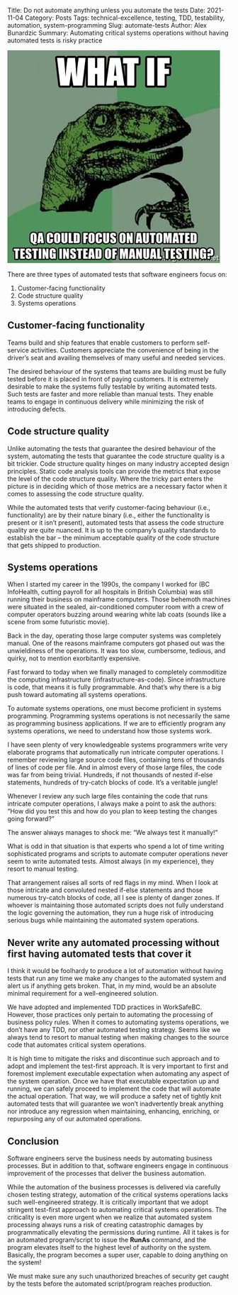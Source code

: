 Title: Do not automate anything unless you automate the tests
Date: 2021-11-04
Category: Posts
Tags: technical-excellence, testing, TDD, testability, automation, system-programming
Slug: automate-tests
Author: Alex Bunardzic
Summary: Automating critical systems operations without having automated tests is risky practice

![Automate QA](../images/qatrex.jpg)

There are three types of automated tests that software engineers focus on:

1. Customer-facing functionality
1. Code structure quality
1. Systems operations

## Customer-facing functionality

Teams build and ship features that enable customers to perform self-service activities. Customers appreciate the convenience of being in the driver’s seat and availing themselves of many useful and needed services.

The desired behaviour of the systems that teams are building must be fully tested before it is placed in front of paying customers. It is extremely desirable to make the systems fully testable by writing automated tests. Such tests are faster and more reliable than manual tests. They enable teams to engage in continuous delivery while minimizing the risk of introducing defects.

## Code structure quality

Unlike automating the tests that guarantee the desired behaviour of the system, automating the tests that guarantee the code structure quality is a bit trickier. Code structure quality hinges on many industry accepted design principles. Static code analysis tools can provide the metrics that expose the level of the code structure quality. Where the tricky part enters the picture is in deciding which of those metrics are a necessary factor when it comes to assessing the code structure quality.

While the automated tests that verify customer-facing behaviour (i.e., functionality) are by their nature binary (i.e., either the functionality is present or it isn’t present), automated tests that assess the code structure quality are quite nuanced. It is up to the company’s quality standards to establish the bar – the minimum acceptable quality of the code structure that gets shipped to production.

## Systems operations

When I started my career in the 1990s, the company I worked for (BC InfoHealth, cutting payroll for all hospitals in British Columbia) was still running their business on mainframe computers. Those behemoth machines were situated in the sealed, air-conditioned computer room with a crew of computer operators buzzing around wearing white lab coats (sounds like a scene from some futuristic movie).

Back in the day, operating those large computer systems was completely manual. One of the reasons mainframe computers got phased out was the unwieldiness of the operations. It was too slow, cumbersome, tedious, and quirky, not to mention exorbitantly expensive.

Fast forward to today when we finally managed to completely commoditize the computing infrastructure (infrastructure-as-code). Since infrastructure is code, that means it is fully programmable. And that’s why there is a big push toward automating all systems operations.

To automate systems operations, one must become proficient in systems programming. Programming systems operations is not necessarily the same as programming business applications. If we are to efficiently program any systems operations, we need to understand how those systems work.

I have seen plenty of very knowledgeable systems programmers write very elaborate programs that automatically run intricate computer operations. I remember reviewing large source code files, containing tens of thousands of lines of code per file. And in almost every of those large files, the code was far from being trivial. Hundreds, if not thousands of nested if-else statements, hundreds of try-catch blocks of code. It’s a veritable jungle!

Whenever I review any such large files containing the code that runs intricate computer operations, I always make a point to ask the authors: “How did you test this and how do you plan to keep testing the changes going forward?”

The answer always manages to shock me: “We always test it manually!”

What is odd in that situation is that experts who spend a lot of time writing sophisticated programs and scripts to automate computer operations never seem to write automated tests. Almost always (in my experience), they resort to manual testing.

That arrangement raises all sorts of red flags in my mind. When I look at those intricate and convoluted nested if-else statements and those numerous try-catch blocks of code, all I see is plenty of danger zones. If whoever is maintaining those automated scripts does not fully understand the logic governing the automation, they run a huge risk of introducing serious bugs while maintaining the automated system operations.

## Never write any automated processing without first having automated tests that cover it

I think it would be foolhardy to produce a lot of automation without having tests that run any time we make any changes to the automated system and alert us if anything gets broken. That, in my mind, would be an absolute minimal requirement for a well-engineered solution.

We have adopted and implemented TDD practices in WorkSafeBC. However, those practices only pertain to automating the processing of business policy rules. When it comes to automating systems operations, we don’t have any TDD, nor other automated testing strategy. Seems like we always tend to resort to manual testing when making changes to the source code that automates critical system operations.

It is high time to mitigate the risks and discontinue such approach and to adopt and implement the test-first approach. It is very important to first and foremost implement executable expectation when automating any aspect of the system operation. Once we have that executable expectation up and running, we can safely proceed to implement the code that will automate the actual operation. That way, we will produce a safety net of tightly knit automated tests that will guarantee we won’t inadvertently break anything nor introduce any regression when maintaining, enhancing, enriching, or repurposing any of our automated operations.

## Conclusion

Software engineers serve the business needs by automating business processes. But in addition to that, software engineers engage in continuous improvement of the processes that deliver the business automation.

While the automation of the business processes is delivered via carefully chosen testing strategy, automation of the critical systems operations lacks such well-engineered strategy. It is critically important that we adopt stringent test-first approach to automating critical systems operations. The criticality is even more urgent when we realize that automated system processing always runs a risk of creating catastrophic damages by programmatically elevating the permissions during runtime. All it takes is for an automated program/script to issue the **RunAs** command, and the program elevates itself to the highest level of authority on the system. Basically, the program becomes a super user, capable to doing anything on the system!

We must make sure any such unauthorized breaches of security get caught by the tests before the automated script/program reaches production.